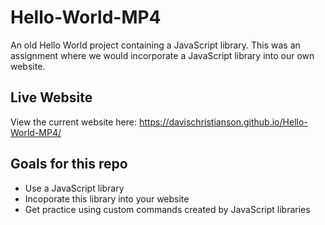 # Hello-World-MP4
An old Hello World project containing a JavaScript library. This was an assignment where we would incorporate a JavaScript library into our own website.

## Live Website
View the current website here: https://davischristianson.github.io/Hello-World-MP4/

## Goals for this repo
- Use a JavaScript library
- Incoporate this library into your website
- Get practice using custom commands created by JavaScript libraries
